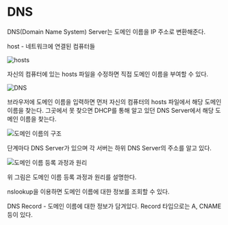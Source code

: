 # DNS

DNS(Domain Name System) Server는 도메인 이름을 IP 주소로 변환해준다.

host - 네트워크에 연결된 컴퓨터들

![hosts](https://user-images.githubusercontent.com/95019875/176091765-e26b2e65-332c-4346-9f80-e1b9a86d3612.jpeg)

자신의 컴퓨터에 있는 hosts 파일을 수정하면 직접 도메인 이름을 부여할 수 있다.

![DNS](https://user-images.githubusercontent.com/95019875/176091788-7321f1c3-7e6f-4b14-9c85-21a5fdfdc641.jpeg)

브라우저에 도메인 이름을 입력하면 먼저 자신의 컴퓨터의 hosts 파일에서 해당 도메인 이름을 찾는다. 그곳에서 못 찾으면 DHCP를 통해 알고 있던 DNS Server에서 해당 도메인 이름을 찾는다.

![도메인 이름의 구조](https://user-images.githubusercontent.com/95019875/176091802-ce19433c-bee1-4678-8d3e-ca782f1c6f3c.jpeg)

단계마다 DNS Server가 있으며 각 서버는 하위 DNS Server의 주소를 알고 있다.

![도메인 이름 등록 과정과 원리](https://user-images.githubusercontent.com/95019875/176091817-41b4792b-b326-4194-b5a0-8789fbc5be58.jpeg)

위 그림은 도메인 이름 등록 과정과 원리를 설명한다.

nslookup을 이용하면 도메인 이름에 대한 정보를 조회할 수 있다.

DNS Record - 도메인 이름에 대한 정보가 담겨있다. Record 타입으로는 A, CNAME 등이 있다.
